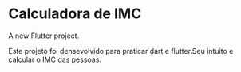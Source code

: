 # Calculadora de IMC

A new Flutter project.

Este projeto foi densevolvido para praticar dart e flutter.Seu intuito e calcular o IMC das pessoas.

